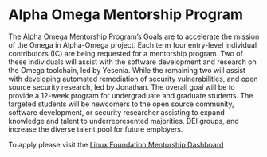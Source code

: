 # Alpha Omega Mentorship Program

The Alpha Omega Mentorship Program’s Goals are to accelerate the mission of the Omega in Alpha-Omega project. Each term four entry-level individual contributors (IC) are being requested for a mentorship program. Two of these individuals will assist with the software development and research on the Omega toolchain, led by Yesenia. While the remaining two will assist with developing automated remediation of security vulnerabilities, and open source security research, led by Jonathan. The overall goal will be to provide a 12-week program for undergraduate and graduate students. The targeted students will be newcomers to the open source community, software development, or security researcher assisting to expand knowledge and talent to underrepresented majorities, DEI groups, and increase the diverse talent pool for future employers.

To apply please visit the [Linux Foundation Mentorship Dashboard](https://mentorship.lfx.linuxfoundation.org/#projects_all) 
